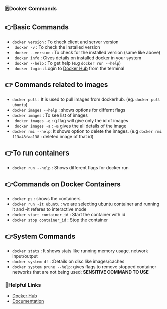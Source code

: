 ### 🗒️**Docker Commands**

## 👉️**Basic Commands**
- ```docker version``` : To check client and server version
- ``` docker -v``` : To check the installed version
- ``` docker --version``` : To check for the installed version (same like above)
- ``` docker info``` : Gives details on installed docker in your system
- ``` docker --help``` : To get help (e.g ```docker run --help```)
- ``` docker login``` : Login to [Docker Hub](hub.docker.com) from the terminal


## 👉️ **Commands related to images**
- ```docker pull``` : It is used to pull images from dockerhub. (eg. ```docker pull ubuntu```)
- ```docker images --help``` : shows options for differnt flags
- ```docker images``` : To see list of images
- ``` docker images -q``` : q flag will give only the id of images
- ``` docker images -a``` : -a gives the all details of the image
- ```docker rmi --help```: It shows option to delete the images. (e.g ```docker rmi 113a43faa138``` : deleted image of that id)

## 👉️**To run containers**
- ```docker run --help``` : Shows different flags for docker run

## 👉️**Commands on Docker Containers**
- ```docker ps``` : shows the containers 
- ```docker run -it ubuntu``` : we are selecting ubuntu container and running it and -it referes to interactive mode
- ```docker start container_id``` : Start the container with id 
- ```docker stop container_id``` : Stop the container


## 👉️**System Commands**
- ```docker stats``` : It shows stats like running memory usage. network input/output
- ```docker system df``` :  :Details on disc like images/caches
- ```docker system prune --help```: gives flags to remove stopped container networks that are not being used: **SENSITIVE COMMAND TO USE**


### 🔗️Helpful Links
- [Docker Hub](https://hub.docker.com/)
- [Documentation](https://docs.docker.com/engine/reference/commandline/ps/)







